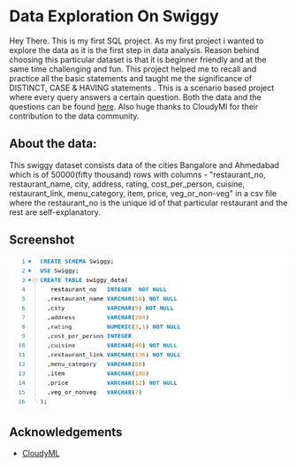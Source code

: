
# Data Exploration On Swiggy 

Hey There. This is my first SQL project. As my first project i wanted to explore the data as it is the first step in data analysis. Reason behind choosing this particular dataset is that it is beginner friendly and at the same time challenging and fun. This project helped me to recall and practice all the basic statements and taught me the significance of DISTINCT, CASE & HAVING statements .  This is a scenario based project where every query answers a certain question. Both the data and the questions can be found [here](https://drive.google.com/drive/folders/1uIHmw2vkNthAma9eKnmqKmEba7z_6D0B?usp=sharing). Also huge thanks to CloudyMl for their contribution to the data community.
## About the data:



This swiggy dataset consists data of the cities Bangalore and Ahmedabad which is of 50000(fifty thousand) rows with columns  - "restaurant_no, restaurant_name,	city,	address,	rating,	cost_per_person,	cuisine,	restaurant_link,	menu_category,	item,	price,	veg_or_non-veg" in a csv file where the restaurant_no is the unique id of that particular restaurant and the rest are self-explanatory.
## Screenshot
![Query Screenshot](https://github.com/AkhilBodi/My_Projects/blob/main/SQL%20Projects/Data%20Exploration%20On%20Swiggy/Query%20Screenshot.png)


## Acknowledgements

 - [CloudyML](https://www.youtube.com/watch?v=3Gptq4VYEW4)
